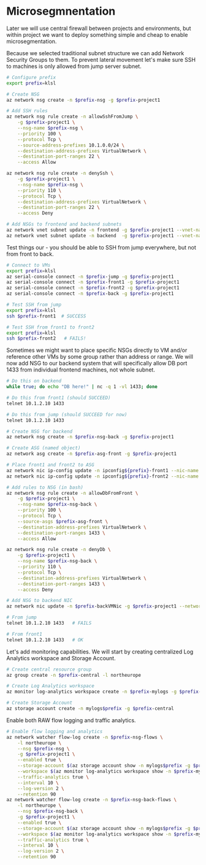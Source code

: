 # Microsegmnentation
Later we will use central firewall between projects and environments, but within project we want to deploy something simple and cheap to enable microsegmentation.

Because we selected traditional subnet structure we can add Network Security Groups to them. To prevent lateral movement let's make sure SSH to machines is only allowed from jump server subnet.

```bash
# Configure prefix
export prefix=klsl

# Create NSG
az network nsg create -n $prefix-nsg -g $prefix-project1
```

```bash
# Add SSH rules
az network nsg rule create -n allowSshFromJump \
    -g $prefix-project1 \
    --nsg-name $prefix-nsg \
    --priority 100 \
    --protocol Tcp \
    --source-address-prefixes 10.1.0.0/24 \
    --destination-address-prefixes VirtualNetwork \
    --destination-port-ranges 22 \
    --access Allow

az network nsg rule create -n denySsh \
    -g $prefix-project1 \
    --nsg-name $prefix-nsg \
    --priority 110 \
    --protocol Tcp \
    --destination-address-prefixes VirtualNetwork \
    --destination-port-ranges 22 \
    --access Deny
```

```bash
# Add NSGs to frontend and backend subnets
az network vnet subnet update -n frontend -g $prefix-project1 --vnet-name $prefix-project1 --nsg $prefix-nsg
az network vnet subnet update -n backend  -g $prefix-project1 --vnet-name $prefix-project1 --nsg $prefix-nsg
```

Test things our - you should be able to SSH from jump everywhere, but not from front to back.

```bash
# Connect to VMs
export prefix=klsl
az serial-console connect -n $prefix-jump -g $prefix-project1   
az serial-console connect -n $prefix-front1 -g $prefix-project1
az serial-console connect -n $prefix-front2 -g $prefix-project1 
az serial-console connect -n $prefix-back -g $prefix-project1 

# Test SSH from jump
export prefix=klsl
ssh $prefix-front1  # SUCCESS

# Test SSH from front1 to front2
export prefix=klsl
ssh $prefix-front2   # FAILS!
```

Sometimes we might want to place specific NSGs directly to VM and/or reference other VMs by some group rather than address or range. We will now add NSG to our backend system that will specifically allow DB port 1433 from individual frontend machines, not whole subnet.

```bash
# Do this on backend
while true; do echo "DB here!" | nc -q 1 -vl 1433; done

# Do this from front1 (should SUCCEED)
telnet 10.1.2.10 1433

# Do this from jump (should SUCCEED for now)
telnet 10.1.2.10 1433

# Create NSG for backend
az network nsg create -n $prefix-nsg-back -g $prefix-project1

# Create ASG (named object)
az network asg create -n $prefix-asg-front -g $prefix-project1

# Place front1 and front2 to ASG
az network nic ip-config update -n ipconfig${prefix}-front1 --nic-name $prefix-front1VMNic -g $prefix-project1 --application-security-groups $prefix-asg-front 
az network nic ip-config update -n ipconfig${prefix}-front2 --nic-name $prefix-front2VMNic -g $prefix-project1 --application-security-groups $prefix-asg-front 

# Add rules to NSG (in bash)
az network nsg rule create -n allowDbFromFront \
    -g $prefix-project1 \
    --nsg-name $prefix-nsg-back \
    --priority 100 \
    --protocol Tcp \
    --source-asgs $prefix-asg-front \
    --destination-address-prefixes VirtualNetwork \
    --destination-port-ranges 1433 \
    --access Allow

az network nsg rule create -n denyDb \
    -g $prefix-project1 \
    --nsg-name $prefix-nsg-back \
    --priority 110 \
    --protocol Tcp \
    --destination-address-prefixes VirtualNetwork \
    --destination-port-ranges 1433 \
    --access Deny

# Add NSG to backend NIC
az network nic update -n $prefix-backVMNic -g $prefix-project1 --network-security-group $prefix-nsg-back

# From jump
telnet 10.1.2.10 1433   # FAILS

# From front1
telnet 10.1.2.10 1433   # OK
```

Let's add monitoring capabilities. We will start by creating centralized Log Analytics workspace and Storage Account.

```bash
# Create central resource group
az group create -n $prefix-central -l northeurope

# Create Log Analytics workspace
az monitor log-analytics workspace create -n $prefix-mylogs -g $prefix-central -l northeurope

# Create Storage Account
az storage account create -n mylogs$prefix -g $prefix-central
```

Enable both RAW flow logging and traffic analytics.

```bash
# Enable flow logging and analytics
az network watcher flow-log create -n $prefix-nsg-flows \
    -l northeurope \
    --nsg $prefix-nsg \
    -g $prefix-project1 \
    --enabled true \
    --storage-account $(az storage account show -n mylogs$prefix -g $prefix-central --query id -o tsv) \
    --workspace $(az monitor log-analytics workspace show -n $prefix-mylogs -g $prefix-central --query id -o tsv) \
    --traffic-analytics true \
    --interval 10 \
    --log-version 2 \
    --retention 90
az network watcher flow-log create -n $prefix-nsg-back-flows \
    -l northeurope \
    --nsg $prefix-nsg-back \
    -g $prefix-project1 \
    --enabled true \
    --storage-account $(az storage account show -n mylogs$prefix -g $prefix-central --query id -o tsv) \
    --workspace $(az monitor log-analytics workspace show -n $prefix-mylogs -g $prefix-central --query id -o tsv) \
    --traffic-analytics true \
    --interval 10 \
    --log-version 2 \
    --retention 90        
```
